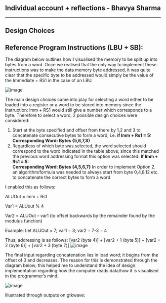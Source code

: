 ## Individual account + reflections - Bhavya Sharma
-----------------------------------------------------------------------------------------------------------------------------------------------------------------------

## Design Choices

## Reference Program Instructions (LBU + SB):

The diagram below outlines how I visualised the memory to be split up into bytes from a word. Once we realised that the only way to implement these instructions was to make the data memory byte addressed, it was quite clear that the specific byte to be addressed would simply be the value of the Immediate + RS1 in the case of an LBU. 

![image](https://user-images.githubusercontent.com/107200668/207979183-85bfd8e8-b6cb-4563-91b3-6078d16bddd5.png)

The main design choices came into play for selecting a word either to be loaded into a register or a word to be stored into memory since the instruction: Imm + RS1 would still give a number which corresponds to a byte. 
Therefore to select a word, 2 possible design choices were considered: 

1.	Start at the byte specified and offset from there by 1,2 and 3 to concatenate consecutive bytes to form a word, i.e. **if Imm + Rs1 = 5: 
Corresponding Word: Bytes {5,6,7,8}**
2.	Regardless of which byte was selected, the word selected should correspond to the word indicated in the table above; since this matched the previous word addressing format this option was selected.
**If Imm + Rs1 = 5:  
Corresponding Word: Bytes {4,5,6,7}**
In order to implement Option 2, an algorithm/formula was needed to always start from byte 0,4,8,12 etc. to concatenate the correct bytes to form a word. 

I enabled this as follows: 

ALUOut = Imm + Rs1

Var1 = ALUout % 4

Var2 = ALUOut – var1 (to offset backwards by the remainder found by the modulus function) 

Example: 
Let ALUOut = 7; var1 = 3; var2 = 7-3 = 4

Thus, addressing is as follows: [var2 (byte 4)] + [var2 + 1 (byte 5)] + [var2 + 2 (byte 6)] + [var2 + 3 (byte 7)]
![image](https://user-images.githubusercontent.com/107200668/207979275-3957d3a6-3f22-44ce-aef2-8191b07912bf.png)

The final input regarding concatenation lies in load word; it begins from the offset of 3 and decreases. The reason for this is demonstrated through the diagram below; this helped me to understand the idea of design implementation regarding how the computer reads data/how it is visualised in the programmer’s mind. 

![image](https://user-images.githubusercontent.com/107200668/207979469-b00fde20-1a0d-4ed4-b4dc-08f12ce2dd11.png)

Illustrated through outputs on gtkwave: 
